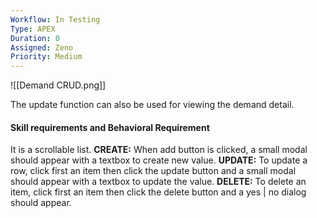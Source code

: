 ```yaml
---
Workflow: In Testing
Type: APEX
Duration: 0
Assigned: Zeno
Priority: Medium
---
```


![[Demand CRUD.png]]

The update function can also be used for viewing the demand detail.
#### Skill requirements and Behavioral Requirement
It is a scrollable list.
**CREATE:** When add button is clicked, a small modal should appear with a textbox to create new value.
**UPDATE:** To update a row, click first an item then click the update button and a small modal should appear with a textbox to update the value.
**DELETE:** To delete an item, click first an item then click the delete button and a yes | no dialog should appear.

